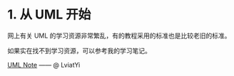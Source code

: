 # 1. 从 UML 开始

网上有关 UML 的学习资源非常繁乱，有的教程采用的标准也是比较老旧的标准。  

如果实在找不到学习资源，可以参考我的学习笔记。  

[UML Note](../../UMLNOTE/UML-note.md) —— @ LviatYi  
